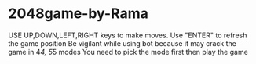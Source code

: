 # 2048game-by-Rama
USE UP,DOWN,LEFT,RIGHT keys to make moves.
Use "ENTER" to refresh the game position 
Be vigilant while using bot because it may crack the game in 4*4, 5*5 modes
You need to pick the mode first then play the game
